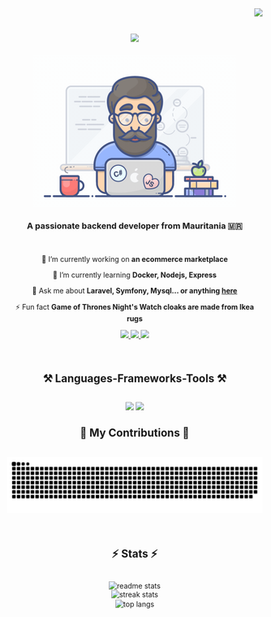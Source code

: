 <!-- Visitor badge -->
<img align="right" src="https://visitor-badge.laobi.icu/badge?page_id=MamadouAlySy.MamadouAlySy" />


<h1 align="center">
  <img src="https://readme-typing-svg.herokuapp.com/?font=Popins&color=000&size=35&center=true&vCenter=true&width=500&height=70&duration=4000&lines=Hi+There!+👋;+I'm+Mamadou+Aly+Sy!;" />
</h1>

<div align="center">
  <img src="programmer.gif" width="400" />
</div>

<h3 align="center">A passionate backend developer from Mauritania 🇲🇷</h3> <br/>

<div align="center">

  🔭 I’m currently working on **an ecommerce marketplace**

  🌱 I’m currently learning **Docker, Nodejs, Express**

  💬 Ask me about **Laravel, Symfony, Mysql... or anything [here](https://github.com/MamadouAlySy/MamadouAlySy/issues)**

  ⚡ Fun fact **Game of Thrones Night's Watch cloaks are made from Ikea rugs**

</div>

<div align="center"> 
  <a href="mailto:sy.aly.mamadou@gmail.com">
    <img src="https://img.shields.io/badge/Gmail-333333?style=for-the-badge&logo=gmail&logoColor=red" />
  </a>
  <a href="www.linkedin.com/in/mamadou-aly-sy-78a191214" target="_blank">
    <img src="https://img.shields.io/badge/LinkedIn-0077B5?style=for-the-badge&logo=linkedin&logoColor=white" target="_blank" />
  </a>
  <a href="https://mamadoualysy.github.io" target="_blank">
    <img src="https://img.shields.io/badge/Portfolio-FF5722?style=for-the-badge&logo=todoist&logoColor=white" target="_blank" />
    <!-- sqlite, safari, google-chrome are other good icon options -->
  </a>
</div>
<br/><br/>
<h2 align="center">⚒️ Languages-Frameworks-Tools ⚒️</h2>
<br/>
<div align="center">
  <img src="https://skillicons.dev/icons?i=html,css,javascript,typescript,java,python,php,c,cpp,cs,bootstrap,tailwind" />
  <img src="https://skillicons.dev/icons?i=sass,nodejs,spring,django,flask,symfony,laravel,mysql,mongodb,postgres,sqlite,gulp,docker"
</div>
<br/>

<div align="center">
  <h2>🐍 My Contributions 🐍</h2>
  <br>
  <img alt="snake eating my contributions" src="https://raw.githubusercontent.com/MamadouAlySy/MamadouAlySy/output/github-contribution-grid-snake.svg" />
</div>
<br/><br/>


<h2 align="center">⚡ Stats ⚡</h2>
<br>
<div align=center>
  <img width=500 src="https://github-readme-stats.vercel.app/api?username=MamadouAlySy&count_private=true&show_icons=true&rank_icon=github&border_radius=10" alt="readme stats" /> <br/>
  <img width=500 src="https://streak-stats.demolab.com/?user=MamadouAlySy&count_private=true&border_radius=10" alt="streak stats"/> <br/>
  <img width=500 align="center" src="https://github-readme-stats.vercel.app//api/top-langs/?username=MamadouAlySy&hide=HTML&langs_count=8&layout=compact&border_radius=10&size_weight=0.5&count_weight=0.5&exclude_repo=github-readme-stats" alt="top langs" />
</div>
